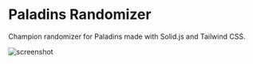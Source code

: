 # Paladins Randomizer

Champion randomizer for Paladins made with Solid.js and Tailwind CSS.

![screenshot](https://github.com/joaobzrr/paladins-randomizer/assets/43659438/64236dc1-26ec-4759-9328-f900ed06c6c9)
